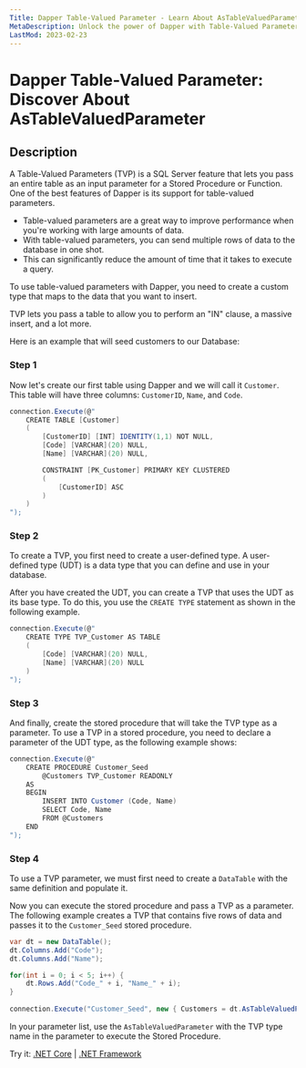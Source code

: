 ```yaml
---
Title: Dapper Table-Valued Parameter - Learn About AsTableValuedParameter
MetaDescription: Unlock the power of Dapper with Table-Valued Parameter to improve performance with 'AsTableValuedParameter'. Learn how to pass an entire table for stored procedure or function.
LastMod: 2023-02-23
---
```


# Dapper Table-Valued Parameter: Discover About AsTableValuedParameter

## Description

A Table-Valued Parameters (TVP) is a SQL Server feature that lets you pass an entire table as an input parameter for a Stored Procedure or Function. One of the best features of Dapper is its support for table-valued parameters. 

 - Table-valued parameters are a great way to improve performance when you're working with large amounts of data. 
 - With table-valued parameters, you can send multiple rows of data to the database in one shot. 
 - This can significantly reduce the amount of time that it takes to execute a query.

To use table-valued parameters with Dapper, you need to create a custom type that maps to the data that you want to insert. 

TVP lets you pass a table to allow you to perform an "IN" clause, a massive insert, and a lot more.

Here is an example that will seed customers to our Database:

### Step 1

Now let's create our first table using Dapper and we will call it `Customer`. This table will have three columns: `CustomerID`, `Name`, and `Code`.

```csharp
connection.Execute(@"
    CREATE TABLE [Customer]
    (
        [CustomerID] [INT] IDENTITY(1,1) NOT NULL,
        [Code] [VARCHAR](20) NULL,
        [Name] [VARCHAR](20) NULL,

        CONSTRAINT [PK_Customer] PRIMARY KEY CLUSTERED 
        (
            [CustomerID] ASC
        )
    )
");
```

### Step 2

To create a TVP, you first need to create a user-defined type. A user-defined type (UDT) is a data type that you can define and use in your database. 

After you have created the UDT, you can create a TVP that uses the UDT as its base type. To do this, you use the `CREATE TYPE` statement as shown in the following example.

```csharp
connection.Execute(@"
    CREATE TYPE TVP_Customer AS TABLE
    (
        [Code] [VARCHAR](20) NULL,
        [Name] [VARCHAR](20) NULL
    )
");
```

### Step 3

And finally, create the stored procedure that will take the TVP type as a parameter. To use a TVP in a stored procedure, you need to declare a parameter of the UDT type, as the following example shows:

```csharp
connection.Execute(@"
    CREATE PROCEDURE Customer_Seed
        @Customers TVP_Customer READONLY
    AS
    BEGIN
        INSERT INTO Customer (Code, Name)
        SELECT Code, Name
        FROM @Customers
    END
");
```

### Step 4

To use a TVP parameter, we must first need to create a `DataTable` with the same definition and populate it.

Now you can execute the stored procedure and pass a TVP as a parameter. The following example creates a TVP that contains five rows of data and passes it to the `Customer_Seed` stored procedure. 

```csharp
var dt = new DataTable();
dt.Columns.Add("Code");
dt.Columns.Add("Name");

for(int i = 0; i < 5; i++) {
    dt.Rows.Add("Code_" + i, "Name_" + i);
}
        
connection.Execute("Customer_Seed", new { Customers = dt.AsTableValuedParameter("TVP_Customer") }, commandType: CommandType.StoredProcedure);
```

In your parameter list, use the `AsTableValuedParameter` with the TVP type name in the parameter to execute the Stored Procedure.

Try it: [.NET Core](https://dotnetfiddle.net/qt2QPN) | [.NET Framework](https://dotnetfiddle.net/RwPLBk)